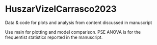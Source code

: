# HuszarVizelCarrasco2023
 Data &amp; code for plots and analysis from content discussed in manuscript 

Use main for plotting and model comparison. PSE ANOVA is for the frequentist statistics reported in the manuscript. 
